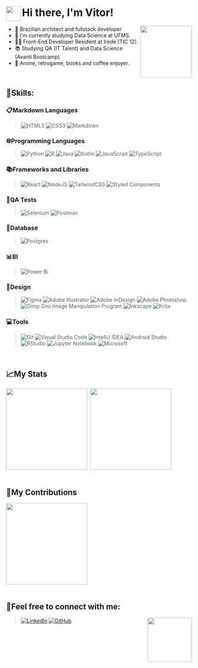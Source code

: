 <div>
 <img align="left" width="40px" src="https://media.giphy.com/media/hvRJCLFzcasrR4ia7z/giphy.gif"/>
 
 # Hi there, I'm Vitor!
 
 <img align="right" height="140em" src="https://i.giphy.com/media/v1.Y2lkPTc5MGI3NjExbWNqYTl5cG5maDd0MzhnN2RnaDlwYzBsdzAyeXBld2xlYWg2bW5xOSZlcD12MV9pbnRlcm5hbF9naWZfYnlfaWQmY3Q9Zw/LHZyixOnHwDDy/giphy.gif"/>
 
  - 🌱 Brazilian architect and fullstack developer
  - 🎲 I'm currently studying Data Science at UFMS.
  - 👨‍💻 Front-End Developer Resident at Irede (TIC 12).
  - 📚 Studying QA (IT Talent) and Data Science (Avanti Bootcamp)
  - 💙 Anime, retrogame, books and coffee enjoyer.    
</div>
<br />

## 🚀Skills:
### 📋Markdown Languages
>![HTML5](https://img.shields.io/badge/html5-%23E34F26.svg?style=for-the-badge&logo=html5&logoColor=white)
 ![CSS3](https://img.shields.io/badge/css3-%231572B6.svg?style=for-the-badge&logo=css3&logoColor=white)
 ![Markdown](https://img.shields.io/badge/markdown-%23000000.svg?style=for-the-badge&logo=markdown&logoColor=white)

### 🌐Programming Languages
>![Python](https://img.shields.io/badge/python-3670A0?style=for-the-badge&logo=python&logoColor=ffdd54)
 ![R](https://img.shields.io/badge/r-%23276DC3.svg?style=for-the-badge&logo=r&logoColor=white)
 ![Java](https://img.shields.io/badge/java-%23ED8B00.svg?style=for-the-badge&logo=openjdk&logoColor=white)
 ![Kotlin](https://img.shields.io/badge/kotlin-%237F52FF.svg?style=for-the-badge&logo=kotlin&logoColor=white)
 ![JavaScript](https://img.shields.io/badge/javascript-%23323330.svg?style=for-the-badge&logo=javascript&logoColor=%23F7DF1E)
 ![TypeScript](https://img.shields.io/badge/typescript-%23007ACC.svg?style=for-the-badge&logo=typescript&logoColor=white)
 
### 📚Frameworks and Libraries
>![React](https://img.shields.io/badge/react-%2320232a.svg?style=for-the-badge&logo=react&logoColor=%2361DAFB)
 ![NodeJS](https://img.shields.io/badge/node.js-6DA55F?style=for-the-badge&logo=node.js&logoColor=white)
 ![TailwindCSS](https://img.shields.io/badge/tailwindcss-%2338B2AC.svg?style=for-the-badge&logo=tailwind-css&logoColor=white)
 ![Styled Components](https://img.shields.io/badge/styled--components-DB7093?style=for-the-badge&logo=styled-components&logoColor=white)

### 🧪QA Tests
>![Selenium](https://img.shields.io/badge/-selenium-%43B02A?style=for-the-badge&logo=selenium&logoColor=white)
 ![Postman](https://img.shields.io/badge/Postman-FF6C37?style=for-the-badge&logo=postman&logoColor=white)

### 💾Database
>![Postgres](https://img.shields.io/badge/postgres-%23316192.svg?style=for-the-badge&logo=postgresql&logoColor=white)

### 📊BI
>![Power Bi](https://img.shields.io/badge/power_bi-F2C811?style=for-the-badge&logo=powerbi&logoColor=black)

### 🎨Design
>![Figma](https://img.shields.io/badge/figma-%23F24E1E.svg?style=for-the-badge&logo=figma&logoColor=white)
 ![Adobe Illustrator](https://img.shields.io/badge/adobe%20illustrator-%23FF9A00.svg?style=for-the-badge&logo=adobe%20illustrator&logoColor=white)
 ![Adobe InDesign](https://img.shields.io/badge/Adobe%20InDesign-49021F?style=for-the-badge&logo=adobeindesign&logoColor=white)
 ![Adobe Photoshop](https://img.shields.io/badge/adobe%20photoshop-%2331A8FF.svg?style=for-the-badge&logo=adobe%20photoshop&logoColor=white)
 ![Gimp Gnu Image Manipulation Program](https://img.shields.io/badge/Gimp-657D8B?style=for-the-badge&logo=gimp&logoColor=FFFFFF)
 ![Inkscape](https://img.shields.io/badge/Inkscape-e0e0e0?style=for-the-badge&logo=inkscape&logoColor=080A13)
 ![Krita](https://img.shields.io/badge/Krita-203759?style=for-the-badge&logo=krita&logoColor=EEF37B)

### 💻Tools
>![Git](https://img.shields.io/badge/git-%23F05033.svg?style=for-the-badge&logo=git&logoColor=white)
 ![Visual Studio Code](https://img.shields.io/badge/Visual%20Studio%20Code-0078d7.svg?style=for-the-badge&logo=visual-studio-code&logoColor=white)
 ![IntelliJ IDEA](https://img.shields.io/badge/IntelliJIDEA-000000.svg?style=for-the-badge&logo=intellij-idea&logoColor=white)
 ![Android Studio](https://img.shields.io/badge/android%20studio-346ac1?style=for-the-badge&logo=android%20studio&logoColor=white)
 ![RStudio](https://img.shields.io/badge/RStudio-4285F4?style=for-the-badge&logo=rstudio&logoColor=white)
 ![Jupyter Notebook](https://img.shields.io/badge/jupyter-%23FA0F00.svg?style=for-the-badge&logo=jupyter&logoColor=white)
 ![Microsoft](https://img.shields.io/badge/Microsoft-0078D4?style=for-the-badge&logo=microsoft&logoColor=white)
<br />

 ## 📈My Stats 
 <div>
  <a hef ="https://github.com/vikpires/">
  <img height="220em" src="https://github-readme-stats.vercel.app/api?username=vikpires&show_icons=true&theme=tokyonight&hide_border=true" />&nbsp;
  <img height="220em" src="https://github-readme-stats.vercel.app/api/top-langs/?username=vikpires&langs_count=4&theme=tokyonight&hide_border=true" /> 
 </div>
 <br />
  
 ## 🤝My Contributions
 <div>
  <a hef ="https://github.com/vikpires/">
  <img height="220em" src="https://streak-stats.demolab.com/?user=vikpires&theme=tokyonight&card_height=250&hide_border=true" />  
 </div>
 <br />

 ## 💬Feel free to connect with me:
 <img align="right" src="https://i.giphy.com/media/v1.Y2lkPTc5MGI3NjExdzlqdWxwbGt3OXAwdzNlb2N2ZG9vMGV1MzlrYmgzdHVvd3FoMjk2MCZlcD12MV9pbnRlcm5hbF9naWZfYnlfaWQmY3Q9Zw/ErZ8hv5eO92JW/giphy.gif" height="120"/>

>[![LinkedIn](https://img.shields.io/badge/LinkedIn-0077B5?style=for-the-badge&logo=linkedin&logoColor=white)](https://www.linkedin.com/in/vitorspires/)
 [![GitHub](https://img.shields.io/badge/github-%23121011.svg?style=for-the-badge&logo=github&logoColor=white)](https://github.com/vikpires/) 


  
